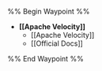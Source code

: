 %% Begin Waypoint %%
- **[[Apache Velocity]]**
	- [[Apache Velocity]]
	- [[Official Docs]]

%% End Waypoint %%